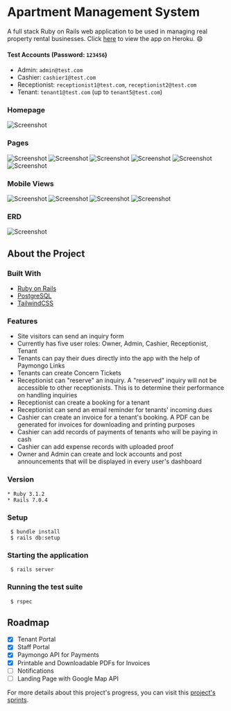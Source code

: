 # Apartment Management System

A full stack Ruby on Rails web application to be used in managing real property rental businesses. Click [here](https://mwpmi.herokuapp.com) to view the app on Heroku. :smile:

#### Test Accounts (Password: `123456`)
- Admin: `admin@test.com`
- Cashier: `cashier1@test.com`
- Receptionist: `receptionist1@test.com`, `receptionist2@test.com`
- Tenant: `tenant1@test.com` (up to `tenant5@test.com`)

### Homepage
![Screenshot](./screenshots/screenshot1.png)

### Pages
![Screenshot](./screenshots/screenshot2.png)
![Screenshot](./screenshots/screenshot3.png)
![Screenshot](./screenshots/screenshot4.png)
![Screenshot](./screenshots/screenshot5.png)
![Screenshot](./screenshots/screenshot6.png)
![Screenshot](./screenshots/screenshot10.png)

### Mobile Views
![Screenshot](./screenshots/screenshot7.png)
![Screenshot](./screenshots/screenshot8.png)
![Screenshot](./screenshots/screenshot9.png)
![Screenshot](./screenshots/screenshot11.png)

### ERD
![Screenshot](./screenshots/ERD.png)

## About the Project

### Built With
- [Ruby on Rails](https://rubyonrails.org/)
- [PostgreSQL](https://www.postgresql.org/)
- [TailwindCSS](https://tailwindcss.com/)

### Features
- Site visitors can send an inquiry form
- Currently has five user roles: Owner, Admin, Cashier, Receptionist, Tenant
- Tenants can pay their dues directly into the app with the help of Paymongo Links
- Tenants can create Concern Tickets
- Receptionist can "reserve" an inquiry. A "reserved" inquiry will not be accessible to other receptionists. This is to determine their performance on handling inquiries
- Receptionist can create a booking for a tenant
- Receptionist can send an email reminder for tenants' incoming dues
- Cashier can create an invoice for a tenant's booking. A PDF can be generated for invoices for downloading and printing purposes
- Cashier can add records of payments of tenants who will be paying in cash
- Cashier can add expense records with uploaded proof
- Owner and Admin can create and lock accounts and post announcements that will be displayed in every user's dashboard

### Version
```
* Ruby 3.1.2
* Rails 7.0.4
```

### Setup
```
 $ bundle install
 $ rails db:setup
```
 
### Starting the application
```
 $ rails server
```

### Running the test suite
```
 $ rspec
```

## Roadmap

- [x] Tenant Portal
- [x] Staff Portal
- [x] Paymongo API for Payments
- [x] Printable and Downloadable PDFs for Invoices
- [ ] Notifications
- [ ] Landing Page with Google Map API

For more details about this project's progress, you can visit this [project's sprints](https://github.com/users/jpatrickldg/projects/2).
